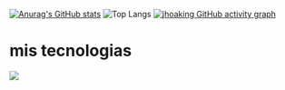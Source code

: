 [![Anurag's GitHub stats](https://github-readme-stats.vercel.app/api?username=jhoaking)](https://github.com/jhoaking/github-readme-stats)
![Top Langs](https://github-readme-stats.vercel.app/api/top-langs/?username=jhoaking&hide_progress=false&layout=compact)
[![jhoaking GitHub activity graph](https://github-readme-activity-graph.vercel.app/graph?username=jhoaking&bg_color=0d1117&color=c9d1d9&line=58a6ff&point=f0883e&area=true&hide_border=true&from=2025-03-28to=2025-04-24)](https://github.com/jhoaking/github-readme-activity-graph)

<h1> mis tecnologias</h1>
<img src="https://skillicons.dev/icons?i=,nodejs,express,jest,java" />
